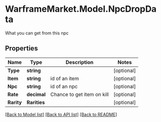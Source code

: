 # WarframeMarket.Model.NpcDropData
What you can get from this npc

## Properties

Name | Type | Description | Notes
------------ | ------------- | ------------- | -------------
**Type** | **string** |  | [optional] 
**Item** | **string** | id of an item | [optional] 
**Npc** | **string** | id of an npc | [optional] 
**Rate** | **decimal** | Chance to get item on kill | [optional] 
**Rarity** | **Rarities** |  | [optional] 

[[Back to Model list]](../README.md#documentation-for-models) [[Back to API list]](../README.md#documentation-for-api-endpoints) [[Back to README]](../README.md)


